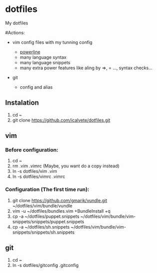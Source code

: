 # dotfiles

My dotfiles

#Actions:

* vim config files with my tunning config
  + [powerline](https://github.com/Lokaltog/powerline)
  + many language syntax 
  + many language snippets
  + many extra power features like aling by =>, = ..., syntax checks...

* git
  + config and alias

## Instalation

1. cd ~
2. git clone https://github.com/icalvete/dotfiles.git

## vim

### Before configuration:

1. cd ~
2. rm .vim .vimrc (Maybe, you want do a copy instead)
3. ln -s dotfiles/vim .vim
4. ln -s dotfiles/vimrc .vimrc

### Configuration (The first time run):

1. git clone https://github.com/gmarik/vundle.git ~/dotfiles/vim/bundle/vundle
2. vim -u ~/dotfiles/bundles.vim +BundleInstall +q
3. cp -a ~/dotfiles/puppet.snippets ~/dotfiles/vim/bundle/vim-snippets/snippets/puppet.snippets
4. cp -a ~/dotfiles/sh.snippets ~/dotfiles/vim/bundle/vim-snippets/snippets/sh.snippets

## git

1. cd ~
2. ln -s dotfiles/gitconfig .gitconfig
